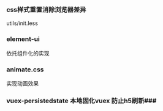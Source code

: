 ### css样式重置消除浏览器差异 ###
utils/init.less

### element-ui ###
依托组件化的实现

### animate.css ###
实现动画效果

### vuex-persistedstate 本地固化vuex 防止h5刷新###